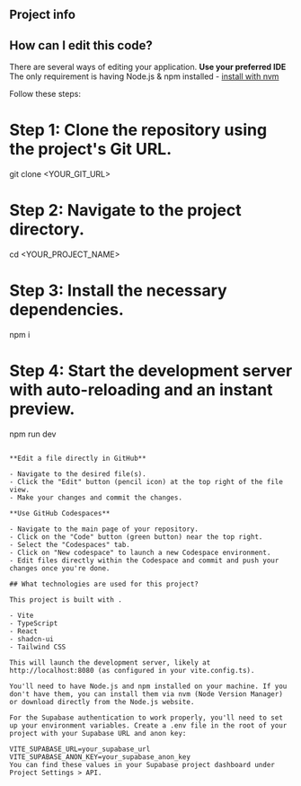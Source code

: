 
## Project info

## How can I edit this code?

There are several ways of editing your application.
**Use your preferred IDE**
The only requirement is having Node.js & npm installed - [install with nvm](https://github.com/nvm-sh/nvm#installing-and-updating)

Follow these steps:


# Step 1: Clone the repository using the project's Git URL.
git clone <YOUR_GIT_URL>

# Step 2: Navigate to the project directory.
cd <YOUR_PROJECT_NAME>

# Step 3: Install the necessary dependencies.
npm i

# Step 4: Start the development server with auto-reloading and an instant preview.
npm run dev
```

**Edit a file directly in GitHub**

- Navigate to the desired file(s).
- Click the "Edit" button (pencil icon) at the top right of the file view.
- Make your changes and commit the changes.

**Use GitHub Codespaces**

- Navigate to the main page of your repository.
- Click on the "Code" button (green button) near the top right.
- Select the "Codespaces" tab.
- Click on "New codespace" to launch a new Codespace environment.
- Edit files directly within the Codespace and commit and push your changes once you're done.

## What technologies are used for this project?

This project is built with .

- Vite
- TypeScript
- React
- shadcn-ui
- Tailwind CSS

This will launch the development server, likely at http://localhost:8080 (as configured in your vite.config.ts).

You'll need to have Node.js and npm installed on your machine. If you don't have them, you can install them via nvm (Node Version Manager) or download directly from the Node.js website.

For the Supabase authentication to work properly, you'll need to set up your environment variables. Create a .env file in the root of your project with your Supabase URL and anon key:

VITE_SUPABASE_URL=your_supabase_url
VITE_SUPABASE_ANON_KEY=your_supabase_anon_key
You can find these values in your Supabase project dashboard under Project Settings > API.
